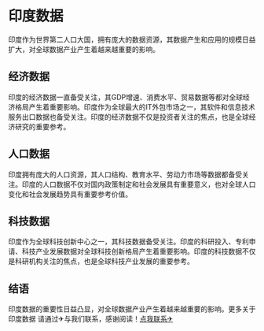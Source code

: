 # 印度数据

印度作为世界第二人口大国，拥有庞大的数据资源，其数据产生和应用的规模日益扩大，对全球数据产业产生着越来越重要的影响。

## 经济数据

印度的经济数据一直备受关注，其GDP增速、消费水平、贸易数据等都对全球经济格局产生着重要影响。印度作为全球最大的IT外包市场之一，其软件和信息技术服务出口数据也备受关注。印度的经济数据不仅是投资者关注的焦点，也是全球经济研究的重要参考。

## 人口数据

印度拥有庞大的人口资源，其人口结构、教育水平、劳动力市场等数据都备受关注。印度的人口数据不仅对国内政策制定和社会发展具有重要意义，也对全球人口变化和社会发展趋势具有重要参考价值。

## 科技数据

印度作为全球科技创新中心之一，其科技数据备受关注。印度的科研投入、专利申请、科技产业发展数据对全球科技创新格局产生着重要影响。印度的科技数据不仅是科研机构关注的焦点，也是全球科技产业发展的重要参考。

## 结语

印度数据的重要性日益凸显，对全球数据产业产生着越来越重要的影响。更多关于印度数据 请通过✈与我们联系，感谢阅读！[点我联系✈](https://chat.k02.cc)